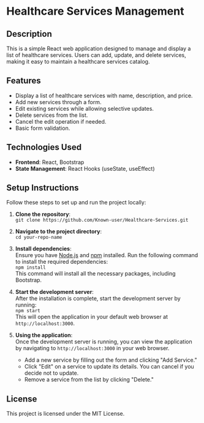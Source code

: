 # Healthcare Services Management

## Description
This is a simple React web application designed to manage and display a list of healthcare services. Users can add, update, and delete services, making it easy to maintain a healthcare services catalog.

## Features
- Display a list of healthcare services with name, description, and price.
- Add new services through a form.
- Edit existing services while allowing selective updates.
- Delete services from the list.
- Cancel the edit operation if needed.
- Basic form validation.

## Technologies Used
- **Frontend**: React, Bootstrap
- **State Management**: React Hooks (useState, useEffect)

## Setup Instructions

Follow these steps to set up and run the project locally:

1. **Clone the repository**:  
   `git clone https://github.com/Known-user/Healthcare-Services.git`  

2. **Navigate to the project directory**:  
   `cd your-repo-name`

3. **Install dependencies**:  
   Ensure you have [Node.js](https://nodejs.org/) and [npm](https://www.npmjs.com/) installed. Run the following command to install the required dependencies:  
   `npm install`  
   This command will install all the necessary packages, including Bootstrap.

4. **Start the development server**:  
   After the installation is complete, start the development server by running:  
   `npm start`  
   This will open the application in your default web browser at `http://localhost:3000`.

5. **Using the application**:  
   Once the development server is running, you can view the application by navigating to `http://localhost:3000` in your web browser.  

   - Add a new service by filling out the form and clicking "Add Service."
   - Click "Edit" on a service to update its details. You can cancel if you decide not to update.
   - Remove a service from the list by clicking "Delete."

## License
This project is licensed under the MIT License.
